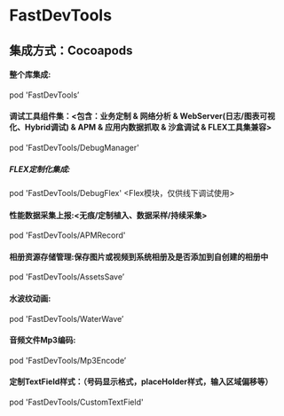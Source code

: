 # FastDevTools

## 集成方式：Cocoapods 
#### 整个库集成:
pod 'FastDevTools’

#### 调试工具组件集：<包含：业务定制 & 网络分析 & WebServer(日志/图表可视化、Hybrid调试) & APM & 应用内数据抓取 & 沙盒调试 & FLEX工具集兼容>
pod 'FastDevTools/DebugManager'
##### FLEX定制化集成:
pod 'FastDevTools/DebugFlex' <Flex模块，仅供线下调试使用>

#### 性能数据采集上报:<无痕/定制植入、数据采样/持续采集>
pod 'FastDevTools/APMRecord'

#### 相册资源存储管理:保存图片或视频到系统相册及是否添加到自创建的相册中
pod 'FastDevTools/AssetsSave’

#### 水波纹动画:
pod 'FastDevTools/WaterWave’

#### 音频文件Mp3编码:
pod 'FastDevTools/Mp3Encode’

#### 定制TextField样式：（号码显示格式，placeHolder样式，输入区域偏移等）
pod 'FastDevTools/CustomTextField'

